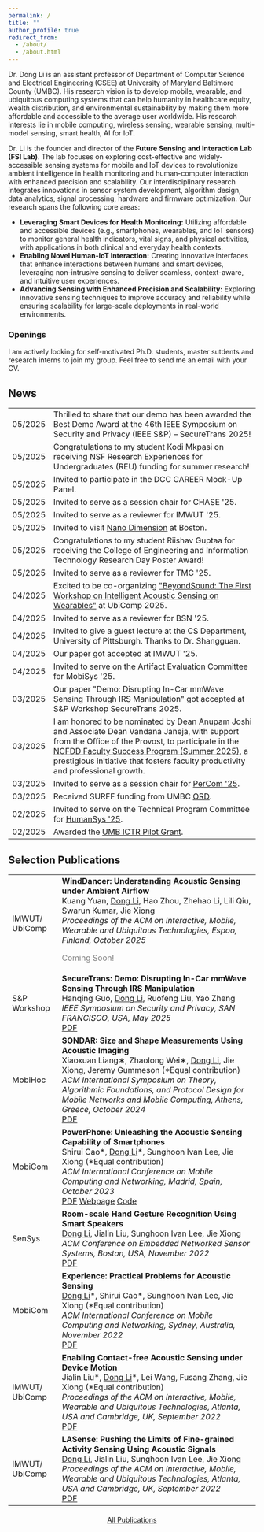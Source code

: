 ```yaml
---
permalink: /
title: ""
author_profile: true
redirect_from:
  - /about/
  - /about.html
---
```


<div class="justify-text">
<p>Dr. Dong Li is an assistant professor of Department of Computer Science and Electrical Engineering (CSEE) at University of Maryland Baltimore County (UMBC). His research vision is to develop mobile, wearable, and ubiquitous computing systems that can help humanity in healthcare equity, wealth distribution, and environmental sustainability by making them more affordable and accessible to the average user worldwide. His research interests lie in mobile computing, wireless sensing, wearable sensing, multi-model sensing, smart health, AI for IoT. </p>

<!-- Before joining UMBC,  I received my Ph.D. from University of Massachusetts Amherst under the supervision of Prof. Jie Xiong. My research vision is to develop mobile, wearable, and ubiquitous computing systems that can help humanity in healthcare equity, wealth distribution, and environmental sustainability by making them more affordable and accessible to the average user worldwide. My research interests lie in mobile computing, wireless sensing, wearable sensing, multi-model sensing, smart health, AI for IoT. -->

<p>Dr. Li is the founder and director of the <strong>Future Sensing and Interaction Lab (FSI Lab)</strong>. The lab focuses on exploring cost-effective and widely-accessible sensing systems for mobile and IoT devices to revolutionize ambient intelligence in health monitoring and human-computer interaction with enhanced precision and scalability. Our interdisciplinary research integrates innovations in sensor system development, algorithm design, data analytics, signal processing, hardware and firmware optimization. Our research spans the following core areas:</p>
<ul>
        <li><strong>Leveraging Smart Devices for Health Monitoring:</strong> Utilizing affordable and accessible devices (e.g., smartphones, wearables, and IoT sensors) to monitor general health indicators, vital signs, and physical activities, with applications in both clinical and everyday health contexts. </li>
        <li><strong>Enabling Novel Human-IoT Interaction:</strong> Creating innovative interfaces that enhance interactions between humans and smart devices, leveraging non-intrusive sensing to deliver seamless, context-aware, and intuitive user experiences. </li>
        <li><strong>Advancing Sensing with Enhanced Precision and Scalability:</strong> Exploring innovative sensing techniques to improve accuracy and reliability while ensuring scalability for large-scale deployments in real-world environments. </li>
</ul>


<!-- Research direction: wireless sensing, wearable computing, mobile health, multi-model computing,  -->
<!-- point-of-care; -->
<!-- deep learning signal processing hardware design-->
<!-- hci wireless sensing smart health -->
</div>

<div class="openings-box">
  <h3>Openings</h3>
  <p>I am actively looking for self-motivated Ph.D. students, master sutdents and research interns to join my group. Feel free to send me an email with your CV.</p>
</div>

<!-- I am a final-year Ph.D. student of Manning College of Information and Computer Sciences at University of Massachusetts Amherst under the supervision of Prof. Jie Xiong. I also work with Prof. Sunghoon Ivan Lee and Prof. Jeremy Gummeson. I am broadly interested in building novel wireless sensing systems using a variety of sensing modalities, including acoustics, Wi-Fi, mmWave, UWB, and RFID. My research mainly includes localization and tracking, human-computer interaction, and health sensing. -->

<!-- # News -->

<div class="news-section">
  <h2>News</h2> 
  <table class="news-table">
    <tr>
      <td class="news-date">05/2025</td>
      <td class="news-content">Thrilled to share that our demo has been awarded the Best Demo Award at the 46th IEEE Symposium on Security and Privacy (IEEE S&P) – SecureTrans 2025!</td>
    </tr>
    <tr>
      <td class="news-date">05/2025</td>
      <td class="news-content">Congratulations to my student Kodi Mkpasi on receiving NSF Research Experiences for Undergraduates (REU) funding for summer research!</td>
    </tr>
    <tr>
      <td class="news-date">05/2025</td>
      <td class="news-content">Invited to participate in the DCC CAREER Mock-Up Panel.</td>
    </tr>
    <tr>
      <td class="news-date">05/2025</td>
      <td class="news-content">Invited to serve as a session chair for CHASE '25.</td>
    </tr>
    <tr>
      <td class="news-date">05/2025</td>
      <td class="news-content">Invited to serve as a reviewer for IMWUT '25.</td>
    </tr>
    <tr>
      <td class="news-date">05/2025</td>
      <td class="news-content">Invited to visit <a href='https://www.nano-di.com'>Nano Dimension</a> at Boston.</td>
    </tr>
    <tr>
      <td class="news-date">05/2025</td>
      <td class="news-content">Congratulations to my student Riishav Guptaa for receiving the College of Engineering and Information Technology Research Day Poster Award!</td>
    </tr>
    <tr>
      <td class="news-date">05/2025</td>
      <td class="news-content">Invited to serve as a reviewer for TMC '25.</td>
    </tr>
    <tr>
      <td class="news-date">04/2025</td>
      <td class="news-content">Excited to be co-organizing <a href='https://sites.google.com/view/beyondsound'>"BeyondSound: The First Workshop on Intelligent Acoustic Sensing on Wearables"</a> at UbiComp 2025.</td>
    </tr>
    <tr>
      <td class="news-date">04/2025</td>
      <td class="news-content">Invited to serve as a reviewer for BSN '25.</td>
    </tr>
    <tr>
      <td class="news-date">04/2025</td>
      <td class="news-content">Invited to give a guest lecture at the CS Department, University of Pittsburgh. Thanks to Dr. Shangguan.</td>
    </tr>
    <tr>
      <td class="news-date">04/2025</td>
      <td class="news-content">Our paper got accepted at IMWUT '25.</td>
    </tr>
    <tr>
      <td class="news-date">04/2025</td>
      <td class="news-content">Invited to serve on the Artifact Evaluation Committee for MobiSys '25.</td>
    </tr>
    <tr>
      <td class="news-date">03/2025</td>
      <td class="news-content">Our paper "Demo: Disrupting In-Car mmWave Sensing Through IRS Manipulation" got accepted at S&P Workshop SecureTrans 2025.</td>
    </tr>
    <tr>
      <td class="news-date">03/2025</td>
      <td class="news-content">I am honored to be nominated by Dean Anupam Joshi and Associate Dean Vandana Janeja, with support from the Office of the Provost, to participate in the <a href='https://www.ncfdd.org/fsp-bootcamp%20?utm_term=&utm_campaign=FSP-Leads-Performance+Max-1&utm_source=adwords&utm_medium=ppc&hsa_acc=5909132486&hsa_cam=21527759279&hsa_grp=&hsa_ad=&hsa_src=x&hsa_tgt=&hsa_kw=&hsa_mt=&hsa_net=adwords&hsa_ver=3&gad_source=1&gbraid=0AAAAABNURbtw0AocXzd1dFfOEjlN_9gt0&gclid=CjwKCAjwp8--BhBREiwAj7og19s228UJNOd3oZRBtAQeNc3CUeQwNVeh66eGzajjDMbITwi_qhPZGBoCqe8QAvD_BwE'>NCFDD Faculty Success Program (Summer 2025)</a>, a prestigious initiative that fosters faculty productivity and professional growth.</td>
    </tr>
    <tr>
      <td class="news-date">03/2025</td>
      <td class="news-content">Invited to serve as a session chair for <a href='https://www.percom.org/tech-prog-main-conference/'>PerCom '25</a>.</td>
    </tr>
    <!-- <tr>
      <td class="news-date">03/2025</td>
      <td class="news-content">I will be attending PerCom '25 in Washington, D.C., from March 17-21, 2025. Looking forward to connecting and discussing exciting ideas with you there!</td>
    </tr> -->
    <tr>
      <td class="news-date">03/2025</td>
      <td class="news-content">Received SURFF funding from UMBC <a href='https://research.umbc.edu/office-of-research-development/'>ORD</a>.</td>
    </tr>
    <tr>
      <td class="news-date">02/2025</td>
      <td class="news-content">Invited to serve on the Technical Program Committee for <a href='https://humansys-workshop.github.io/WS/2025/index.html'>HumanSys '25</a>.</td>
    </tr>
    <tr>
      <td class="news-date">02/2025</td>
      <td class="news-content">Awarded the <a href='https://www.umaryland.edu/ictr/funding/ictr-pilot-grant-awardee-news/'>UMB ICTR Pilot Grant</a>.</td>
    </tr>
     <!-- <tr>
      <td class="news-date">12/2024</td>
      <td class="news-content">Invited to serve as the local chair for <a href='https://acm-ieee-sec.org/2025/committees.php'>SEC '25</a>.</td>
    </tr> -->
    <!-- <tr>
      <td class="news-date">11/2024</td>
      <td class="news-content">Invited to serve as a reviewer for IMWUT '25.</td>
    </tr> -->
    <!-- <tr>
      <td class="news-date">11/2024</td>
      <td class="news-content">I will be attending MobiCom '24 in Washington, D.C., from November 18-22, 2024. Looking forward to connecting and discussing exciting ideas with you there!</td>
    </tr>
   <tr>
      <td class="news-date">11/2024</td>
      <td class="news-content">I have been accpeted to attend the <a href='https://sites.google.com/view/nets-early-career-2025/home?authuser=0'>NeTS Early Career Investigator Workshop</a> on January 15-16, 2025 at NSF Headquarters.</td>
    </tr> -->
    <!-- <tr>
      <td class="news-date">10/2024</td>
      <td class="news-content">Invited to serve on the Technical Program Committee for EWSN '25.</td>
    </tr>
      <tr>
      <td class="news-date">10/2024</td>
      <td class="news-content">Invited to serve as a reviewer for TPCI '24.</td>
    </tr>
    <tr>
      <td class="news-date">10/2024</td>
      <td class="news-content">Received the Undergraduate Research Experiences (SURE) award to support undergraduate research from UMBC ORCA.</td>
    </tr>
    <tr>
      <td class="news-date">09/2024</td>
      <td class="news-content">Invited to serve on the Technical Program Committee for PerCom '25.</td>
    </tr>
    <tr>
      <td class="news-date">09/2024</td>
      <td class="news-content">Our paper is accepted at MobiHoc' 24.</td>
    </tr> -->
    <!-- <tr>
      <td class="news-date">08/2024</td>
      <td class="news-content">I will be joining the CSEE Department at UMBC! I will be teaching CMSC 491.26/691.26 Mobile Computing and Wireless Sensing in Fall 2024. I look forward to welcoming you to my course!</td>
    </tr>
    <tr>
      <td class="news-date">08/2024</td>
      <td class="news-content">Invited to serve on the Technical Program Committee for ICPADS '24.</td>
    </tr>
    <tr>
      <td class="news-date">07/2024</td>
      <td class="news-content">I am thrilled to announce that I have successfully passed my dissertation defense! My heartfelt thanks to everyone who supported and encouraged me throughout my Ph.D. journey.</td>
    </tr>
    <tr>
      <td class="news-date">07/2024</td>
      <td class="news-content">Invited to serve as a reviewer for ToN '24.</td>
    </tr>
    <tr>
      <td class="news-date">05/2024</td>
      <td class="news-content">Invited to serve on the Technical Program Committee for MSN '24.</td>
    </tr>
    <tr>
      <td class="news-date">05/2024</td>
      <td class="news-content">Invited to serve as a reviewer for IMWUT '24.</td>
    </tr>
    <tr>
      <td class="news-date">05/2024</td>
      <td class="news-content">Invited to serve on the Technical Program Committee for MIMSVA 2024 Workshop (in conjunction with UbiComp/ISWC 2024).</td>
    </tr> -->
  </table>
</div>

<!-- # Selected Publications (<a href='/publications/'>Full List</a>) -->

<div class="publications-section">
  <h2>Selection Publications</h2>
  <table class="publications-table">
    <tr class="publications-item">
      <td class="publications-date"><span class="publications-label">IMWUT/<br>UbiComp</span></td>
      <td class="publications-content">
        <b>WindDancer: Understanding Acoustic Sensing under Ambient Airflow</b><br />
           Kuang Yuan, <u>Dong Li</u>, Hao Zhou, Zhehao Li, Lili Qiu, Swarun Kumar, Jie Xiong <br />
           <i>Proceedings of the ACM on Interactive, Mobile, Wearable and Ubiquitous Technologies, Espoo, Finland, October 2025</i> <br />
             <!-- <a href="https://hanqingguo.github.io/papers/securetrans2025-paper25.pdf" class="button-link">PDF</a> -->
             <p style="color: grey;">Coming Soon!</p>
      </td>
    </tr>
    <tr class="publications-item">
      <td class="publications-date"><span class="publications-label">S&P Workshop</span></td>
      <td class="publications-content">
        <b>SecureTrans: Demo: Disrupting In-Car mmWave Sensing Through IRS Manipulation</b><br />
           Hanqing Guo, <u>Dong Li</u>, Ruofeng Liu, Yao Zheng <br />
           <i>IEEE Symposium on Security and Privacy, SAN FRANCISCO, USA, May 2025</i> <br />
             <a href="files/SP25_SecureTrans_Demo.pdf" class="button-link">PDF</a>
      </td>
    </tr>
    <tr class="publications-item">
      <td class="publications-date"><span class="publications-label">MobiHoc</span></td>
      <td class="publications-content">
        <b>SONDAR: Size and Shape Measurements Using Acoustic Imaging</b><br />
           Xiaoxuan Liang∗, Zhaolong Wei∗, <u>Dong Li</u>, Jie Xiong, Jeremy Gummeson (*Equal contribution) <br />
           <i>ACM International Symposium on Theory, Algorithmic Foundations, and Protocol Design for Mobile Networks and Mobile Computing, Athens, Greece, October 2024</i> <br />
             <a href="https://dl.acm.org/doi/pdf/10.1145/3641512.3686359" class="button-link">PDF</a>
      </td>
    </tr>
    <tr class="publications-item">
      <td class="publications-date"><span class="publications-label">MobiCom</span></td>
      <td class="publications-content">
        <b>PowerPhone: Unleashing the Acoustic Sensing Capability of Smartphones</b><br />
           Shirui Cao*, <u>Dong Li</u>*, Sunghoon Ivan Lee, Jie Xiong (*Equal contribution) <br />
           <i>ACM International Conference on Mobile Computing and Networking, Madrid, Spain, October 2023</i> <br />
             <a href="files/Mobicom23_PowerPhone.pdf" class="button-link">PDF</a>
             <a href="https://powerphone.github.io" class="button-link">Webpage</a>
             <a href="https://github.com/PowerPhone" class="button-link">Code</a>
      </td>
    </tr>
    <tr class="publications-item">
      <td class="publications-date"><span class="publications-label">SenSys</span></td>
      <td class="publications-content">
        <b>Room-scale Hand Gesture Recognition Using Smart Speakers</b><br />
           <u>Dong Li</u>, Jialin Liu, Sunghoon Ivan Lee, Jie Xiong <br />
           <i>ACM Conference on Embedded Networked Sensor Systems, Boston, USA, November 2022</i> <br />
             <a href="files/SenSys2022_SpeakerGesture.pdf" class="button-link">PDF</a>
      </td>
    </tr>
    <tr class="publications-item">
      <td class="publications-date"><span class="publications-label">MobiCom</span></td>
      <td class="publications-content">
       <b>Experience: Practical Problems for Acoustic Sensing</b><br />
           <u>Dong Li</u>*, Shirui Cao*, Sunghoon Ivan Lee, Jie Xiong (*Equal contribution) <br />
           <i>ACM International Conference on Mobile Computing and Networking, Sydney, Australia, November 2022</i> <br />
             <a href="files/MobiCom22_Experience.pdf" class="button-link">PDF</a>
      </td>
    </tr>
    <tr class="publications-item">
      <td class="publications-date"><span class="publications-label">IMWUT/<br>UbiComp</span></td>
      <td class="publications-content">
        <b>Enabling Contact-free Acoustic Sensing under Device Motion</b><br />
           Jialin Liu*, <u>Dong Li</u>*, Lei Wang, Fusang Zhang, Jie Xiong (*Equal contribution) <br />
           <i>Proceedings of the ACM on Interactive, Mobile, Wearable and Ubiquitous Technologies, Atlanta, USA and Cambridge, UK, September 2022</i> <br />
             <a href="files/IMWUT22_SonicBot.pdf" class="button-link">PDF</a>
      </td>
    </tr>
    <tr class="publications-item">
      <td class="publications-date"><span class="publications-label">IMWUT/<br>UbiComp</span></td>
      <td class="publications-content">
        <b>LASense: Pushing the Limits of Fine-grained Activity Sensing Using Acoustic Signals</b><br />
           <u>Dong Li</u>, Jialin Liu, Sunghoon Ivan Lee, Jie Xiong <br />
           <i>Proceedings of the ACM on Interactive, Mobile, Wearable and Ubiquitous Technologies, Atlanta, USA and Cambridge, UK, September 2022</i> <br />
             <a href="files/IMWUT22_LASense.pdf" class="button-link">PDF</a>
      </td>
    </tr>
  </table>
  <div style="text-align: center; margin-top: 20px;">
      <a href="/publications/" class="all-publications">All Publications</a>
  </div>
</div>

<div class="clustrmap-container">
  <script type="text/javascript" id="clstr_globe" src="//clustrmaps.com/globe.js?d=BQR2Dh-biaXeFMPPuiXQ8LDV3CSeqTuW2Wh3HwHG6DE"></script>
</div>